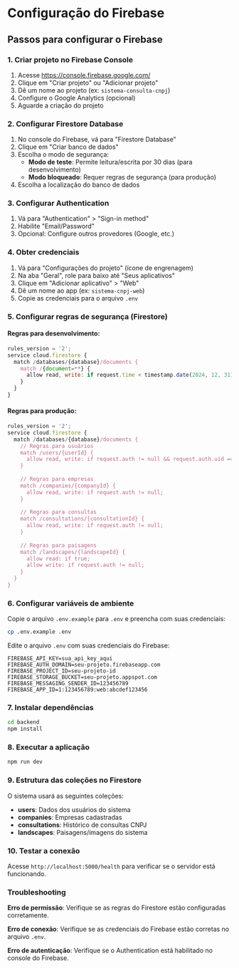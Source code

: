# Configuração do Firebase

## Passos para configurar o Firebase

### 1. Criar projeto no Firebase Console
1. Acesse https://console.firebase.google.com/
2. Clique em "Criar projeto" ou "Adicionar projeto"
3. Dê um nome ao projeto (ex: `sistema-consulta-cnpj`)
4. Configure o Google Analytics (opcional)
5. Aguarde a criação do projeto

### 2. Configurar Firestore Database
1. No console do Firebase, vá para "Firestore Database"
2. Clique em "Criar banco de dados"
3. Escolha o modo de segurança:
   - **Modo de teste**: Permite leitura/escrita por 30 dias (para desenvolvimento)
   - **Modo bloqueado**: Requer regras de segurança (para produção)
4. Escolha a localização do banco de dados

### 3. Configurar Authentication
1. Vá para "Authentication" > "Sign-in method"
2. Habilite "Email/Password"
3. Opcional: Configure outros provedores (Google, etc.)

### 4. Obter credenciais
1. Vá para "Configurações do projeto" (ícone de engrenagem)
2. Na aba "Geral", role para baixo até "Seus aplicativos"
3. Clique em "Adicionar aplicativo" > "Web"
4. Dê um nome ao app (ex: `sistema-cnpj-web`)
5. Copie as credenciais para o arquivo `.env`

### 5. Configurar regras de segurança (Firestore)

#### Regras para desenvolvimento:
```javascript
rules_version = '2';
service cloud.firestore {
  match /databases/{database}/documents {
    match /{document=**} {
      allow read, write: if request.time < timestamp.date(2024, 12, 31);
    }
  }
}
```

#### Regras para produção:
```javascript
rules_version = '2';
service cloud.firestore {
  match /databases/{database}/documents {
    // Regras para usuários
    match /users/{userId} {
      allow read, write: if request.auth != null && request.auth.uid == userId;
    }
    
    // Regras para empresas
    match /companies/{companyId} {
      allow read, write: if request.auth != null;
    }
    
    // Regras para consultas
    match /consultations/{consultationId} {
      allow read, write: if request.auth != null;
    }
    
    // Regras para paisagens
    match /landscapes/{landscapeId} {
      allow read: if true;
      allow write: if request.auth != null;
    }
  }
}
```

### 6. Configurar variáveis de ambiente

Copie o arquivo `.env.example` para `.env` e preencha com suas credenciais:

```bash
cp .env.example .env
```

Edite o arquivo `.env` com suas credenciais do Firebase:

```
FIREBASE_API_KEY=sua_api_key_aqui
FIREBASE_AUTH_DOMAIN=seu-projeto.firebaseapp.com
FIREBASE_PROJECT_ID=seu-projeto-id
FIREBASE_STORAGE_BUCKET=seu-projeto.appspot.com
FIREBASE_MESSAGING_SENDER_ID=123456789
FIREBASE_APP_ID=1:123456789:web:abcdef123456
```

### 7. Instalar dependências

```bash
cd backend
npm install
```

### 8. Executar a aplicação

```bash
npm run dev
```

### 9. Estrutura das coleções no Firestore

O sistema usará as seguintes coleções:

- **users**: Dados dos usuários do sistema
- **companies**: Empresas cadastradas
- **consultations**: Histórico de consultas CNPJ
- **landscapes**: Paisagens/imagens do sistema

### 10. Testar a conexão

Acesse `http://localhost:5000/health` para verificar se o servidor está funcionando.

### Troubleshooting

**Erro de permissão**: Verifique se as regras do Firestore estão configuradas corretamente.

**Erro de conexão**: Verifique se as credenciais do Firebase estão corretas no arquivo `.env`.

**Erro de autenticação**: Verifique se o Authentication está habilitado no console do Firebase.
